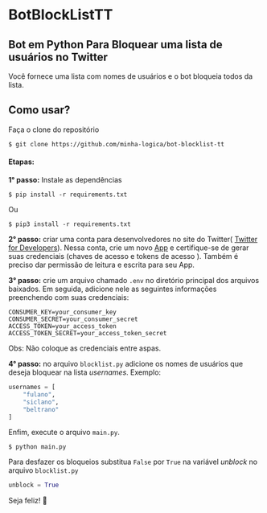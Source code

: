 # BotBlockListTT
## Bot em Python Para Bloquear uma lista de usuários no Twitter

Você fornece uma lista com nomes de usuários e o bot bloqueia todos da lista.

## Como usar?

   Faça o clone do repositório
```
$ git clone https://github.com/minha-logica/bot-blocklist-tt
```
#### Etapas:

   **1° passo:** Instale as dependências
```
$ pip install -r requirements.txt
```
Ou
```
$ pip3 install -r requirements.txt
```


   
   **2° passo:** criar uma conta para desenvolvedores no site do Twitter(
[Twitter for Developers](https://developer.twitter.com/en/apply-for-access)). Nessa conta, crie um novo [App](http://dev.twitter.com/apps) e
certifique-se de gerar suas credenciais (chaves de acesso e tokens de acesso ). Também é preciso dar permissão de leitura e escrita para seu App.
  
 
   **3° passo:** crie um arquivo chamado `.env` no diretório principal dos arquivos baixados. Em seguida, adicione nele
as seguintes informações preenchendo com suas credenciais:

```
CONSUMER_KEY=your_consumer_key
CONSUMER_SECRET=your_consumer_secret
ACCESS_TOKEN=your_access_token
ACCESS_TOKEN_SECRET=your_access_token_secret 
```
Obs: Não coloque as credenciais entre aspas.

   **4° passo:**  no arquivo `blocklist.py` adicione os nomes de usuários que deseja bloquear na lista *usernames*.
Exemplo:
```python
usernames = [
    "fulano",
    "siclano",
    "beltrano"
]
```

Enfim, execute o arquivo ```main.py```.
```
$ python main.py
```

Para desfazer os bloqueios substitua `False` por `True` na variável *unblock* no arquivo `blocklist.py`
```python
unblock = True
```

Seja feliz! 🙂

